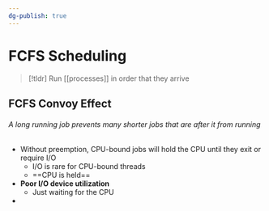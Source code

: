 ```yaml
---
dg-publish: true
---
```

# FCFS Scheduling

> [!tldr] Run [[processes]] in order that they arrive
> 
## FCFS Convoy Effect
###### A long running job prevents many shorter jobs that are after it from running
* Without preemption, CPU-bound jobs will hold the CPU until they exit or require I/O
	* I/O is rare for CPU-bound threads
	* ==CPU is held==
* **Poor I/O device utilization**
	* Just waiting for the CPU
* 